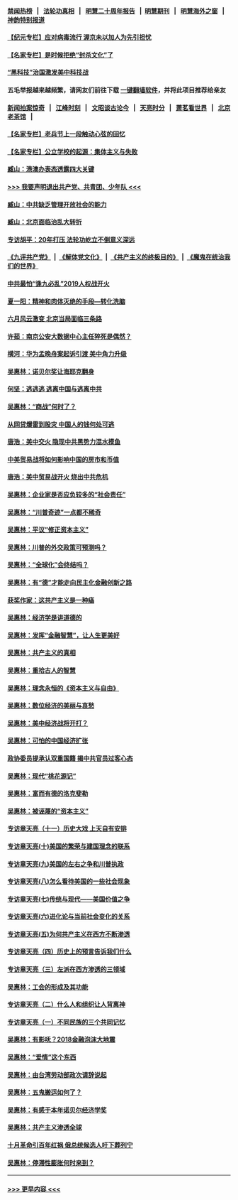 #### [禁闻热榜](热点新闻.md?=0)  &nbsp;&nbsp;|&nbsp;&nbsp; [法轮功真相](https://github.com/gfw-breaker/truth/blob/master/README.md?=0) &nbsp;&nbsp;|&nbsp;&nbsp; [明慧二十周年报告](https://github.com/gfw-breaker/mh-reports/blob/master/README.md?=0) &nbsp;&nbsp;|&nbsp;&nbsp;[明慧期刊](https://github.com/gfw-breaker/mh-qikan) &nbsp;&nbsp;|&nbsp;&nbsp; [明慧海外之窗](https://github.com/gfw-breaker/mh-news/blob/master/README.md?=0) &nbsp;&nbsp;|&nbsp;&nbsp; [神韵特别报道](https://github.com/gfw-breaker/mh-news/blob/master/shenyun.md?=0)
#### [【纪元专栏】应对病毒流行 渥京未以加人为先引担忧](../pages/nsc423/n11875714.md?t=03020731) 
#### [【名家专栏】是时候拒绝“封杀文化”了](../pages/nsc423/n11814093.md?t=03020731) 
#### [“黑科技”治国激发美中科技战](../pages/nsc423/n11638056.md?t=03020731) 
#### 五毛举报越来越频繁，请网友们前往下载 [一键翻墙软件](https://github.com/gfw-breaker/ssr-accounts)，并将此项目推荐给亲友
#### [新闻拍案惊奇](https://github.com/gfw-breaker/banned-news/blob/master/pages/link4.md) &nbsp;&nbsp;|&nbsp;&nbsp; [江峰时刻](https://github.com/gfw-breaker/banned-news/blob/master/pages/link4.md) &nbsp;&nbsp;|&nbsp;&nbsp; [文昭谈古论今](https://github.com/gfw-breaker/banned-news/blob/master/pages/link4.md) &nbsp;&nbsp;|&nbsp;&nbsp; [天亮时分](https://github.com/gfw-breaker/banned-news/blob/master/pages/link4.md) &nbsp;&nbsp;|&nbsp;&nbsp; [萧茗看世界](https://github.com/gfw-breaker/banned-news/blob/master/pages/link4.md) &nbsp;&nbsp;|&nbsp;&nbsp; [北京老茶馆](https://github.com/gfw-breaker/banned-news/blob/master/pages/link4.md) &nbsp;&nbsp;|&nbsp;&nbsp; 
#### [【名家专栏】老兵节上一段触动心弦的回忆](../pages/nsc423/n11646016.md?t=03020731) 
#### [【名家专栏】公立学校的起源：集体主义与失败](../pages/nsc423/n11601833.md?t=03020731) 
#### [臧山：港澳办表态透露四大关键](../pages/nsc423/n11421628.md?t=03020731) 
#### [>>> 我要声明退出共产党、共青团、少年队 <<<](https://github.com/begood0513/goodnews/blob/master/quit/letter.md) 
#### [臧山：中共缺乏管理开放社会的能力](../pages/nsc423/n11407457.md?t=03020731) 
#### [臧山：北京面临治乱大转折](../pages/nsc423/n11406895.md?t=03020731) 
#### [专访胡平：20年打压 法轮功屹立不倒意义深远](../pages/nsc423/n11398800.md?t=03020731) 
#### [《九评共产党》](https://github.com/begood0513/9ping.md/blob/master/README.md) &nbsp;|&nbsp; [《解体党文化》](../../../../jtdwh.md/blob/master/README.md)  &nbsp;|&nbsp; [《共产主义的终极目的》](../../../../gczydzjmd.md/blob/master/README.md) &nbsp;|&nbsp; [《魔鬼在统治我们的世界》](../../../../mgztzwmdsj.md/blob/master/README.md) 
#### [中共最怕“逢九必乱”2019人权战开火](../pages/nsc423/n11385248.md?t=03020731) 
#### [夏一阳：精神和肉体灭绝的手段—转化洗脑](../pages/nsc423/n11368250.md?t=03020731) 
#### [六月风云激变 北京当局面临三条路](../pages/nsc423/n11313668.md?t=03020731) 
#### [许茹：南京公安大数据中心主任猝死是偶然？](../pages/nsc423/n11064744.md?t=03020731) 
#### [横河：华为孟晚舟案起诉引渡 美中角力升级](../pages/nsc423/n11027230.md?t=03020731) 
#### [吴惠林：诺贝尔奖让海耶克翻身](../pages/nsc423/n10890049.md?t=03020731) 
#### [何坚：逃逃逃 逃离中国与逃离中共](../pages/nsc423/n10592891.md?t=03020731) 
#### [吴惠林：“商战”何时了？](../pages/nsc423/n10573558.md?t=03020731) 
#### [从网贷爆雷到股灾 中国人的钱何处可逃](../pages/nsc423/n10572800.md?t=03020731) 
#### [唐浩：美中交火 隐现中共黑势力混水摸鱼](../pages/nsc423/n10544040.md?t=03020731) 
#### [中美贸易战将如何影响中国的房市和币值](../pages/nsc423/n10543697.md?t=03020731) 
#### [唐浩：美中贸易战开火 烧出中共危机](../pages/nsc423/n10540126.md?t=03020731) 
#### [吴惠林：企业家是否应负较多的“社会责任”](../pages/nsc423/n10535022.md?t=03020731) 
#### [吴惠林：“川普奇迹”一点都不稀奇](../pages/nsc423/n10512808.md?t=03020731) 
#### [吴惠林：平议“修正资本主义”](../pages/nsc423/n10495724.md?t=03020731) 
#### [吴惠林：川普的外交政策可预测吗？](../pages/nsc423/n10462387.md?t=03020731) 
#### [吴惠林：“全球化”会终结吗？](../pages/nsc423/n10452838.md?t=03020731) 
#### [吴惠林：有“德”才能走向民主化金融创新之路](../pages/nsc423/n10432292.md?t=03020731) 
#### [获奖作家：这共产主义是一种癌](../pages/nsc423/n10431541.md?t=03020731) 
#### [吴惠林：经济学是讲道德的](../pages/nsc423/n10398014.md?t=03020731) 
#### [吴惠林：发挥“金融智慧”，让人生更美好](../pages/nsc423/n10375019.md?t=03020731) 
#### [吴惠林：共产主义的真相](../pages/nsc423/n10351394.md?t=03020731) 
#### [吴惠林：重拾古人的智慧](../pages/nsc423/n10337691.md?t=03020731) 
#### [吴惠林：理念永恒的《资本主义与自由》](../pages/nsc423/n10316274.md?t=03020731) 
#### [吴惠林：数位经济的美丽与哀愁](../pages/nsc423/n10292946.md?t=03020731) 
#### [吴惠林：美中经济战将开打？](../pages/nsc423/n10258825.md?t=03020731) 
#### [吴惠林：可怕的中国经济扩张](../pages/nsc423/n10219147.md?t=03020731) 
#### [政协委员提承认双重国籍 揭中共官员过客心态](../pages/nsc423/n10208809.md?t=03020731) 
#### [吴惠林：现代“桃花源记”](../pages/nsc423/n10185234.md?t=03020731) 
#### [吴惠林：富而有德的洛克斐勒](../pages/nsc423/n10142264.md?t=03020731) 
#### [吴惠林：被诬蔑的“资本主义”](../pages/nsc423/n10124816.md?t=03020731) 
#### [专访章天亮（十一）历史大戏 上天自有安排](../pages/nsc423/n10094905.md?t=03020731) 
#### [专访章天亮(十)美国的繁荣与建国理念的联系](../pages/nsc423/n10094899.md?t=03020731) 
#### [专访章天亮(九)美国的左右之争和川普执政](../pages/nsc423/n10094889.md?t=03020731) 
#### [专访章天亮(八)怎么看待美国的一些社会现象](../pages/nsc423/n10094857.md?t=03020731) 
#### [专访章天亮(七)传统与现代——美国价值之争](../pages/nsc423/n10093140.md?t=03020731) 
#### [专访章天亮(六)进化论与当前社会变化的关系](../pages/nsc423/n10092036.md?t=03020731) 
#### [专访章天亮(五)为何共产主义在西方不断渗透](../pages/nsc423/n10083620.md?t=03020731) 
#### [专访章天亮（四）历史上的预言告诉我们什么](../pages/nsc423/n10083606.md?t=03020731) 
#### [专访章天亮（三）左派在西方渗透的三领域](../pages/nsc423/n10081115.md?t=03020731) 
#### [吴惠林：工会的形成及其功能](../pages/nsc423/n10080633.md?t=03020731) 
#### [专访章天亮（二）什么人和组织让人背离神](../pages/nsc423/n10076637.md?t=03020731) 
#### [专访章天亮（一）不同民族的三个共同记忆](../pages/nsc423/n10074188.md?t=03020731) 
#### [吴惠林：有影呒？2018金融泡沫大地震](../pages/nsc423/n10040534.md?t=03020731) 
#### [吴惠林：“爱情”这个东西](../pages/nsc423/n10019423.md?t=03020731) 
#### [吴惠林：由台湾劳动部政次请辞说起](../pages/nsc423/n9979679.md?t=03020731) 
#### [吴惠林：五鬼搬运如何了？](../pages/nsc423/n9925338.md?t=03020731) 
#### [吴惠林：有感于本年诺贝尔经济学奖](../pages/nsc423/n9871883.md?t=03020731) 
#### [吴惠林：共产主义渗透全球](../pages/nsc423/n9812748.md?t=03020731) 
#### [十月革命引百年红祸 俄总统候选人吁下葬列宁](../pages/nsc423/n9810182.md?t=03020731) 
#### [吴惠林：停滞性膨胀何时来到？](../pages/nsc423/n9764136.md?t=03020731) 

----
#### [ >>> 更早内容 <<< ](../indexes/nsc423-earlier.md)
